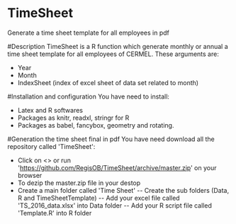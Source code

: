 # TimeSheet
Generate a time sheet template for all employees in pdf

#Description
TimeSheet is a R function which generate monthly or annual a time sheet template for all employees of CERMEL. These arguments are:
- Year
- Month
- IndexSheet (index of excel sheet of data set related to month)

#Installation and configuration
You have need to install:
- Latex and R softwares
- Packages as knitr, readxl, stringr for R 
- Packages as babel, fancybox, geometry and rotating. 

#Generation the time sheet final in pdf
You have need download all the repository called 'TimeSheet':
- Click on <<Download ZIP>> or run 'https://github.com/RegisOB/TimeSheet/archive/master.zip' on your browser
- To dezip the master.zip file in your destop
- Create a main folder called 'Time Sheet'
  -- Create the sub folders (Data, R and TimeSheetTemplate)
  -- Add your excel file called 'TS_2016_data.xlsx' into Data folder
  -- Add your R script file called 'Template.R' into R folder


 

